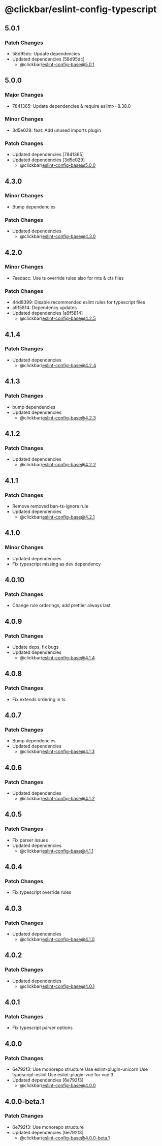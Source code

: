 # @clickbar/eslint-config-typescript

## 5.0.1

### Patch Changes

- 58d95dc: Update dependencies
- Updated dependencies [58d95dc]
  - @clickbar/eslint-config-base@5.0.1

## 5.0.0

### Major Changes

- 7841365: Update dependencies & require eslint>=8.38.0

### Minor Changes

- 3d5e029: feat: Add unused imports plugin

### Patch Changes

- Updated dependencies [7841365]
- Updated dependencies [3d5e029]
  - @clickbar/eslint-config-base@5.0.0

## 4.3.0

### Minor Changes

- Bump dependencies

### Patch Changes

- Updated dependencies
  - @clickbar/eslint-config-base@4.3.0

## 4.2.0

### Minor Changes

- 7eedacc: Use ts override rules also for mts & cts files

### Patch Changes

- 44d8399: Disable recommended eslint rules for typescript files
- a9f5814: Dependency updates
- Updated dependencies [a9f5814]
  - @clickbar/eslint-config-base@4.2.5

## 4.1.4

### Patch Changes

- Updated dependencies
  - @clickbar/eslint-config-base@4.2.4

## 4.1.3

### Patch Changes

- bump dependencies
- Updated dependencies
  - @clickbar/eslint-config-base@4.2.3

## 4.1.2

### Patch Changes

- Updated dependencies
  - @clickbar/eslint-config-base@4.2.2

## 4.1.1

### Patch Changes

- Remove removed ban-ts-ignore rule
- Updated dependencies
  - @clickbar/eslint-config-base@4.2.1

## 4.1.0

### Minor Changes

- Updated dependencies
- Fix typescript missing as dev dependency

## 4.0.10

### Patch Changes

- Change rule orderings, add prettier always last

## 4.0.9

### Patch Changes

- Update deps, fix bugs
- Updated dependencies
  - @clickbar/eslint-config-base@4.1.4

## 4.0.8

### Patch Changes

- Fix extends ordering in ts

## 4.0.7

### Patch Changes

- Bump dependencies
- Updated dependencies
  - @clickbar/eslint-config-base@4.1.3

## 4.0.6

### Patch Changes

- Updated dependencies
  - @clickbar/eslint-config-base@4.1.2

## 4.0.5

### Patch Changes

- Fix parser issues
- Updated dependencies
  - @clickbar/eslint-config-base@4.1.1

## 4.0.4

### Patch Changes

- Fix typescript override rules

## 4.0.3

### Patch Changes

- Updated dependencies
  - @clickbar/eslint-config-base@4.1.0

## 4.0.2

### Patch Changes

- Updated dependencies
  - @clickbar/eslint-config-base@4.0.1

## 4.0.1

### Patch Changes

- Fix typescript parser options

## 4.0.0

### Patch Changes

- 6e792f3: Use monorepo structure
  Use eslint-plugin-unicorn
  Use typescript-eslint
  Use eslint-plugin-vue for vue 3
- Updated dependencies [6e792f3]
  - @clickbar/eslint-config-base@4.0.0

## 4.0.0-beta.1

### Patch Changes

- 6e792f3: Use monorepo structure
- Updated dependencies [6e792f3]
  - @clickbar/eslint-config-base@4.0.0-beta.1
